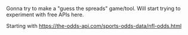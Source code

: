 Gonna try to make a "guess the spreads" game/tool. Will start trying to experiment with free APIs here.

Starting with https://the-odds-api.com/sports-odds-data/nfl-odds.html
